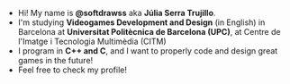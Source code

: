 - Hi! My name is **@softdrawss** aka **Júlia Serra Trujillo**. 
- I'm studying **Videogames Development and Design** (in English) in Barcelona at **Universitat Politècnica de Barcelona (UPC)**, at Centre de l'Imatge i Tecnologia Multimèdia (CITM)
- I program in **C++ and C**, and I want to properly code and design great games in the future!
- Feel free to check my profile!

